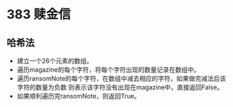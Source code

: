 # 383 赎金信

## 哈希法

+ 建立一个26个元素的数组。
+ 遍历magazine的每个字符，将每个字符出现的数量记录在数组中。
+ 遍历ransomNote的每个字符，在数组中减去相应的字符，如果做完减法后该字符的数量为负数
则表示该字符没有出现在magazine中，直接返回False。
+ 如果顺利遍历完ransomNote，则返回True。